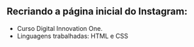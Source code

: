 ## Recriando a página inicial do Instagram:

-  Curso Digital Innovation One.
-  Linguagens trabalhadas: HTML e CSS
